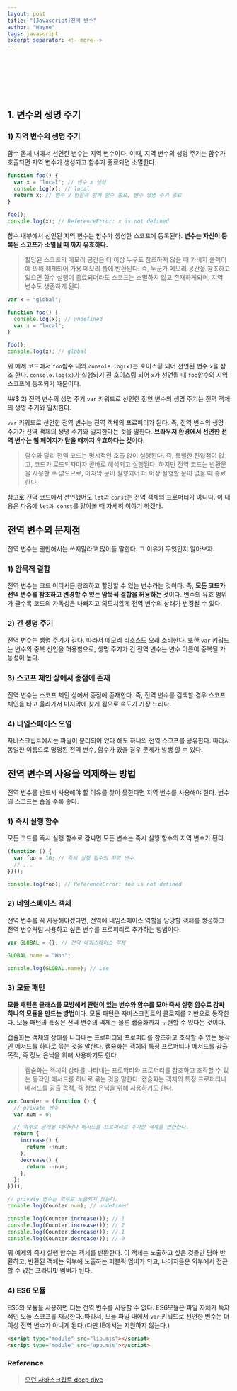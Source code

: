 ```yaml
---
layout: post
title: "[Javascript]전역 변수"
author: "Wayne"
tags: javascript
excerpt_separator: <!--more-->
---
```


<span style="color:rgba(0,0,0,0)">왜 전역 변수를 지양해야 하는가?</span>

<!--more-->

<br/><br/><br/>

## 1. 변수의 생명 주기

### 1) 지역 변수의 생명 주기

함수 몸체 내에서 선언한 변수는 지역 변수이다. 이때, 지역 변수의 생명 주기는 함수가 호출되면 지역 변수가 생성되고 함수가 종료되면 소멸한다.

```js
function foo() {
  var x = "local"; // 변수 x 생성
  console.log(x); // local
  return x; // 변수 x 반환과 함께 함수 종료, 변수 생명 주기 종료
}

foo();
console.log(x); // ReferenceError: x is not defined
```

함수 내부에서 선언된 지역 변수는 함수가 생성한 스코프에 등록된다. **변수는 자신이 등록된 스코프가 소멸될 때 까지 유효하다.**

> 할당된 스코프의 메모리 공간은 더 이상 누구도 참조하지 않을 때 가비지 콜렉터에 의해 해제되어 가용 메모리 풀에 반환된다. 즉, 누군가 메모리 공간을 참조하고 있으면 함수 실행이 종료되더라도 스코프는 소멸하지 않고 존재하게되며, 지역 변수도 생존하게 된다.

```js
var x = "global";

function foo() {
  console.log(x); // undefined
  var x = "local";
}

foo();
console.log(x); // global
```

위 예제 코드에서 `foo`함수 내의 `console.log(x)`는 호이스팅 되어 선언된 변수 `x`을 참조 한다. `console.log(x)`가 실행되기 전 호이스팅 되어 `x`가 선언될 때 `foo`함수의 지역 스코프에 등록되기 때문이다.

##$ 2) 전역 변수의 생명 주기
`var` 키워드로 선언한 전연 변수의 생명 주기는 전역 객체의 생명 주기와 일치한다.

`var` 키워드로 선언한 전역 변수는 전역 객체의 프로퍼티가 된다. 즉, 전역 변수의 생명 주기가 전역 객체의 생명 주기와 일치한다는 것을 말한다. **브라우저 환경에서 선언한 전역 변수는 웹 페이지가 닫을 때까지 유효하다는 것**이다.

> 함수와 달리 전역 코드는 명시적인 호출 없이 실행된다. 즉, 특별한 진입점이 없고, 코드가 로드되자마자 곧바로 해석되고 실행된다. 하지만 전역 코드는 반환문을 사용할 수 없으므로, 마지막 문이 실행되어 더 이상 실행할 문이 없을 때 종료한다.

참고로 전역 코드에서 선언했어도 `let`과 `const`는 전역 객체의 프로퍼티가 아니다. 이 내용은 다음에 `let과 const`를 알아볼 때 자세히 이야기 하겠다.

## 전역 변수의 문제점

전역 변수는 왠만해서는 쓰지말라고 많이들 말한다. 그 이유가 무엇인지 알아보자.

### 1) 암묵적 결합

전역 변수는 코드 어디서든 참조하고 할당할 수 있는 변수라는 것이다. 즉, **모든 코드가 전역 변수를 참조하고 변경할 수 있는 암묵적 결합을 허용하는 것**이다. 변수의 유효 범위가 클수록 코드의 가독성은 나빠지고 의도치않게 전역 변수의 상태가 변경될 수 있다.

### 2) 긴 생명 주기

전역 변수는 생명 주기가 길다. 따라서 메모리 리소스도 오래 소비한다. 또한 `var` 키워드는 변수의 중복 선언을 허용함으로, 생명 주기가 긴 전역 변수는 변수 이름이 중복될 가능성이 높다.

### 3) 스코프 체인 상에서 종점에 존재

전역 변수는 스코프 체인 상에서 종점에 존재한다. 즉, 전역 변수를 검색할 경우 스코프 체인을 타고 올라가서 마지막에 찾게 됨으로 속도가 가장 느리다.

### 4) 네임스페이스 오염

자바스크립트에서는 파일이 분리되어 있다 해도 하나의 전역 스코프를 공유한다. 따라서 동일한 이름으로 명명된 전역 변수, 함수가 있을 경우 문제가 발생 할 수 있다.

## 전역 변수의 사용을 억제하는 방법

전역 변수를 반드시 사용해야 할 이유를 찾이 못한다면 지역 변수를 사용해야 한다. 변수의 스코프는 좁을 수록 좋다.

### 1) 즉시 실행 함수

모든 코드를 즉시 실행 함수로 감싸면 모든 변수는 즉시 실행 함수의 지역 변수가 된다.

```js
(function () {
  var foo = 10; // 즉시 실행 함수의 지역 변수
  // ...
})();

console.log(foo); // ReferenceError: foo is not defined
```

### 2) 네임스페이스 객체

전역 변수를 꼭 사용해야겠다면, 전역에 네임스페이스 역할을 담당할 객체를 생성하고 전역 변수처럼 사용하고 싶은 변수를 프로퍼티로 추가하는 방법이다.

```js
var GLOBAL = {}; // 전역 네임스페이스 객체

GLOBAL.name = "Won";

console.log(GLOBAL.name); // Lee
```

### 3) 모듈 패턴

**모듈 패턴은 클래스를 모방해서 관련이 있는 변수와 함수를 모아 즉시 실행 함수로 감싸 하나의 모듈을 만드는 방법**이다. 모듈 패턴은 자바스크립트의 클로저를 기반으로 동작한다. 모듈 패턴의 특징은 전역 변수의 억제는 물론 캡슐화까지 구현할 수 있다는 것이다.

캡슐화는 객체의 상태를 나타내는 프로퍼티와 프로퍼티를 참조하고 조작할 수 있는 동작인 메서드를 하나로 묶는 것을 말한다. 캡슐화는 객체의 특정 프로퍼티나 메서드를 감출 목적, 즉 정보 은닉을 위해 사용하기도 한다.

> 캡슐화는 객체의 상태를 나타내는 프로퍼티와 프로퍼티를 참조하고 조작할 수 있는 동작인 메서드를 하나로 묶는 것을 말한다. 캡슐화는 객체의 특정 프로퍼티나 메서드를 감출 목적, 즉 정보 은닉을 위해 사용하기도 한다.

```js
var Counter = (function () {
  // private 변수
  var num = 0;

  // 외부로 공개할 데이터나 메서드를 프로퍼티로 추가한 객체를 반환한다.
  return {
    increase() {
      return ++num;
    },
    decrease() {
      return --num;
    },
  };
})();

// private 변수는 외부로 노출되지 않는다.
console.log(Counter.num); // undefined

console.log(Counter.increase()); // 1
console.log(Counter.increase()); // 2
console.log(Counter.decrease()); // 1
console.log(Counter.decrease()); // 0
```

위 예제의 즉시 실행 함수는 객체를 반환한다. 이 객체는 노출하고 싶은 것들만 담아 반환하고, 반환된 객체는 외부에 노출하는 퍼블릭 멤버가 되고, 나머지들은 외부에서 접근할 수 없는 프라이빗 멤버가 된다.

### 4) ES6 모듈

ES6의 모듈을 사용하면 더는 전역 변수를 사용할 수 없다. ES6모듈은 파일 자체가 독자적인 모듈 스코프를 재공한다. 따라서, 모듈 파일 내에서 `var` 키워드로 선언한 변수는 더 이상 전역 변수가 아니게 된다.(다만 IE에서는 지원하지 않는다.)

```html
<script type="module" src="lib.mjs"></script>
<script type="module" src="app.mjs"></script>
```

### Reference

> [모던 자바스크립트 deep dive](https://wikibook.co.kr/mjs/)
